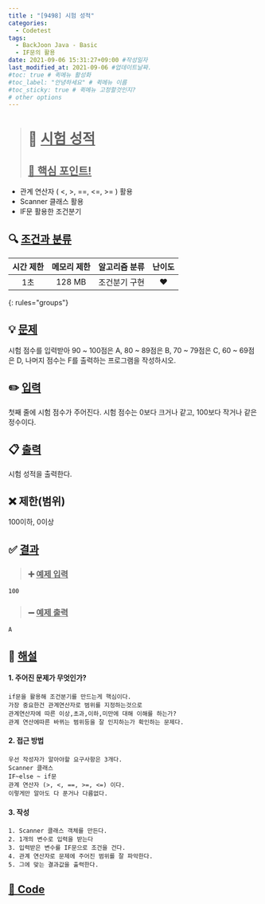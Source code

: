 ```yaml
---
title : "[9498] 시험 성적"
categories:
  - Codetest
tags:
  - BackJoon Java - Basic
  - IF문의 활용
date: 2021-09-06 15:31:27+09:00 #작성일자
last_modified_at: 2021-09-06 #업데이트날짜.
#toc: true # 퀵메뉴 활성화
#toc_label: "안녕하세요" # 퀵메뉴 이름
#toc_sticky: true # 퀵메뉴 고정할것인지?
# other options
---
```

> # 📜 <u>시험 성적</u> 
> ## <u>📌 핵심 포인트!</u> 
* 관계 연산자 ( <, >, ==, <=, >= ) 활용
*  Scanner 클래스 활용
*  IF문 활용한 조건분기


## 🔍 <u>조건과 분류</u>

| 시간 제한  | 메모리 제한  |  알고리즘 분류 | 난이도 
|:-------------:|:---------------:|:-----------:|:---------:
| 1초     | 128 MB | 조건분기 구현 | ❤️ 
{: rules="groups"}

## 💡 <u>문제</u> 
시험 점수를 입력받아 90 ~ 100점은 A, 80 ~ 89점은 B, 70 ~ 79점은 C, 60 ~ 69점은 D, 나머지 점수는 F를 출력하는 프로그램을 작성하시오.

## ✏️ <u>입력</u>
첫째 줄에 시험 점수가 주어진다. 시험 점수는 0보다 크거나 같고, 100보다 작거나 같은 정수이다.

## 📋 <u>출력</u>
시험 성적을 출력한다.

## ❌ 제한(범위)
100이하, 0이상

## ✅ <u>결과</u>
> ### ➕ <u>예제 입력</u>
	100
	
> ### ➖ <u>예제 출력</u>
	A

## 💭 <u>해설</u>
#### 1. 주어진 문제가 무엇인가?
	if문을 활용해 조건분기를 만드는게 핵심이다.
	가장 중요한건 관계연산자로 범위를 지정하는것으로
	관계연산자에 따른 이상,초과,이하,미만에 대해 이해를 하는가?
	관계 연산에따른 바뀌는 범위등을 잘 인지하는가 확인하는 문제다.

#### 2. 접근 방법
	우선 작성자가 알아야할 요구사항은 3개다.
	Scanner 클래스
	IF~else ~ if문
	관계 연산자 (>, <, ==, >=, <=) 이다.
	이렇게만 알아도 다 푼거나 다름없다.

#### 3. 작성
	1. Scanner 클래스 객체를 만든다.
	2. 1개의 변수로 입력을 받는다
	3. 입력받은 변수를 IF문으로 조건을 건다.
	4. 관계 연산자로 문제에 주어진 범위를 잘 파악한다.
	5. 그에 맞는 결과값을 출력한다.
	

	

## <u>📖 <u>Code</u>
<script src="https://gist.github.com/Cononi/eee9bcc12ce38da1e0e5d73ba9cafaef.js"></script>